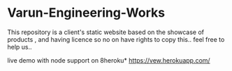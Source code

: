 # Varun-Engineering-Works
This repository is a client's static website based on the showcase of products , and having licence so no on have rights to copy this..  feel free to help us..


live demo with node support on 8heroku*
https://vew.herokuapp.com/

